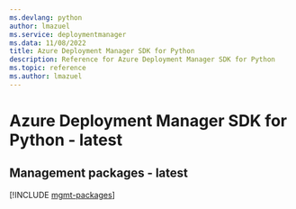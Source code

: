 ```yaml
---
ms.devlang: python
author: lmazuel
ms.service: deploymentmanager
ms.data: 11/08/2022
title: Azure Deployment Manager SDK for Python
description: Reference for Azure Deployment Manager SDK for Python
ms.topic: reference
ms.author: lmazuel
---
```

# Azure Deployment Manager SDK for Python - latest

## Management packages - latest
[!INCLUDE [mgmt-packages](deployment-manager-mgmt-index.md)]